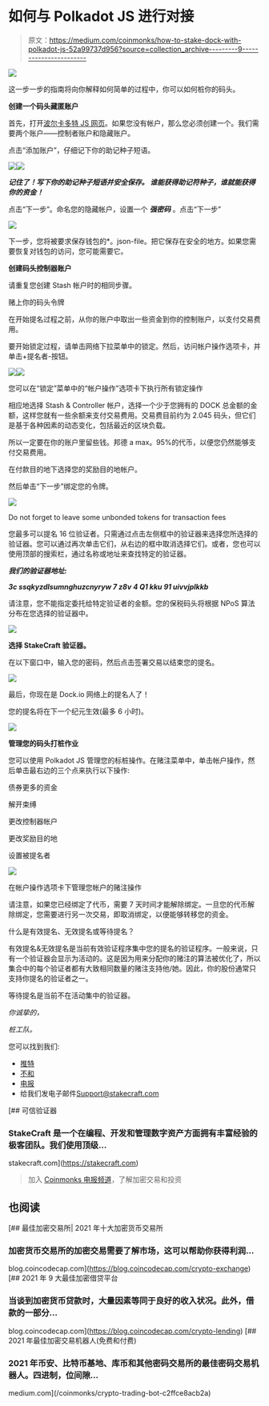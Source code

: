 # 如何与 Polkadot JS 进行对接

> 原文：<https://medium.com/coinmonks/how-to-stake-dock-with-polkadot-js-52a99737d956?source=collection_archive---------9----------------------->

![](img/dcee642fd788ad2cc00fe9c348368662.png)

这一步一步的指南将向你解释如何简单的过程中，你可以如何桩你的码头。

**创建一个码头藏匿账户**

首先，打开[波尔卡多特 JS 网页](https://fe.dock.io/#/accounts)。如果您没有帐户，那么您必须创建一个。我们需要两个账户——控制者账户和隐藏账户。

点击“添加账户”，仔细记下你的助记种子短语。

![](img/84c6822856c33fef531ec59b3a2daf4c.png)![](img/851a0c1c46f150662f2d3dadf8d44b16.png)

***记住了！写下你的助记种子短语并安全保存。* ***谁能获得助记符种子，谁就能获得你的资金！*****

点击“下一步”。命名您的隐藏帐户，设置一个 ***强密码*** 。点击“下一步”

![](img/4af44173e1864a8cf6b26c5252686956.png)

下一步，您将被要求保存钱包的*。json-file。把它保存在安全的地方。如果您需要恢复对钱包的访问，您可能需要它。

**创建码头控制器账户**

请重复您创建 Stash 帐户时的相同步骤。

赌上你的码头令牌

在开始提名过程之前，从你的账户中取出一些资金到你的控制账户，以支付交易费用。

要开始锁定过程，请单击网络下拉菜单中的锁定。然后，访问帐户操作选项卡，并单击+提名者-按钮。

![](img/14074ac955c13e692d3ffbf1f44d93e9.png)![](img/41fc12a5a0bd8865b468a9619225bb35.png)

您可以在“锁定”菜单中的“帐户操作”选项卡下执行所有锁定操作

相应地选择 Stash & Controller 帐户，选择一个少于您拥有的 DOCK 总金额的金额，这样您就有一些余额来支付交易费用。交易费目前约为 2.045 码头，但它们是基于各种因素的动态变化，包括最近的区块负载。

所以一定要在你的账户里留些钱。邦德 a max。95%的代币，以便您仍然能够支付交易费用。

在付款目的地下选择您的奖励目的地帐户。

然后单击“下一步”绑定您的令牌。

![](img/f853eab2207e9eaf446dda57ecffe3cd.png)

Do not forget to leave some unbonded tokens for transaction fees

您最多可以提名 16 位验证者。只需通过点击左侧框中的验证器来选择您所选择的验证器。您可以通过再次单击它们，从右边的框中取消选择它们。或者，您也可以使用顶部的搜索栏，通过名称或地址来查找特定的验证器。

***我们的验证器地址:***

***3c ssqkyzdlsumnghuzcnyryw 7 z8v 4 Q1 kku 91 uivvjplkkb***

请注意，您不能指定委托给特定验证者的金额。您的保税码头将根据 NPoS 算法分布在您选择的验证器中。

![](img/d1707887754ccda3c26c6123ff751695.png)

**选择 StakeCraft 验证器。**

在以下窗口中，输入您的密码，然后点击签署交易以结束您的提名。

![](img/ca86a7ba46c010fc5a52adc8b7ab4e5d.png)

最后，你现在是 Dock.io 网络上的提名人了！

您的提名将在下一个纪元生效(最多 6 小时)。

![](img/571146ce9416609e96633b2aff4851cb.png)

**管理您的码头打桩作业**

您可以使用 Polkadot JS 管理您的标桩操作。在赌注菜单中，单击帐户操作，然后单击最右边的三个点来执行以下操作:

债券更多的资金

解开束缚

更改控制器帐户

更改奖励目的地

设置被提名者

![](img/e44467b44a0699c5398654673a741b9d.png)

在帐户操作选项卡下管理您帐户的赌注操作

请注意，如果您已经绑定了代币，需要 7 天时间才能解除绑定。一旦您的代币解除绑定，您需要进行另一次交易，即取消绑定，以便能够转移您的资金。

什么是有效提名、无效提名或等待提名？

有效提名&无效提名是当前有效验证程序集中您的提名的验证程序。一般来说，只有一个验证器会显示为活动的。这是因为用来分配你的赌注的算法被优化了，所以集合中的每个验证者都有大致相同数量的赌注支持他/她。因此，你的股份通常只支持你提名的验证者之一。

等待提名是当前不在活动集中的验证器。

*你诚挚的，*

*桩工队。*

您可以找到我们:

*   [推特](https://twitter.com/stakecraft)
*   [不和](https://discord.gg/xkYnNYV4qH)
*   [电报](https://t.me/stakecraft)
*   给我们发电子邮件[Support@stakecraft.com](mailto:Support@stakecraft.com)

[](https://stakecraft.com) [## 可信验证器

### StakeCraft 是一个在编程、开发和管理数字资产方面拥有丰富经验的极客团队。我们使用顶级…

stakecraft.com](https://stakecraft.com) 

> 加入 [Coinmonks 电报频道](https://t.me/coincodecap)，了解加密交易和投资

## 也阅读

[](https://blog.coincodecap.com/crypto-exchange) [## 最佳加密交易所| 2021 年十大加密货币交易所

### 加密货币交易所的加密交易需要了解市场，这可以帮助你获得利润…

blog.coincodecap.com](https://blog.coincodecap.com/crypto-exchange) [](https://blog.coincodecap.com/crypto-lending) [## 2021 年 9 大最佳加密借贷平台

### 当谈到加密货币贷款时，大量因素等同于良好的收入状况。此外，借款的一部分…

blog.coincodecap.com](https://blog.coincodecap.com/crypto-lending) [](/coinmonks/crypto-trading-bot-c2ffce8acb2a) [## 2021 年最佳加密交易机器人(免费和付费)

### 2021 年币安、比特币基地、库币和其他密码交易所的最佳密码交易机器人。四进制，位间隙…

medium.com](/coinmonks/crypto-trading-bot-c2ffce8acb2a)